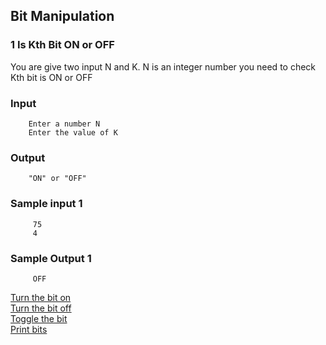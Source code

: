 ## Bit Manipulation
### 1 Is Kth Bit ON or OFF <br/>
   You are give two input N and K. N is an integer number you need to check Kth bit is ON or OFF 
   ### Input
        Enter a number N 
        Enter the value of K 
   ### Output
        "ON" or "OFF"

   ### Sample input 1 
         75
         4
   ### Sample Output 1
         OFF
   
   
   
   
   
   [Turn the bit on](https://github.com/Sandip75/Programming-in-Java/blob/master/coreJava/bitManipulation/TurnTheBitON.java)<br />
   [Turn the bit off](https://github.com/Sandip75/Programming-in-Java/blob/master/coreJava/bitManipulation/TurnTheBitOFF.java)<br />
   [Toggle the bit](https://github.com/Sandip75/Programming-in-Java/blob/master/coreJava/bitManipulation/ToggleTheBit.java)<br />
   [Print bits](https://github.com/Sandip75/Programming-in-Java/blob/master/coreJava/bitManipulation/PrintBits.java)<br />
